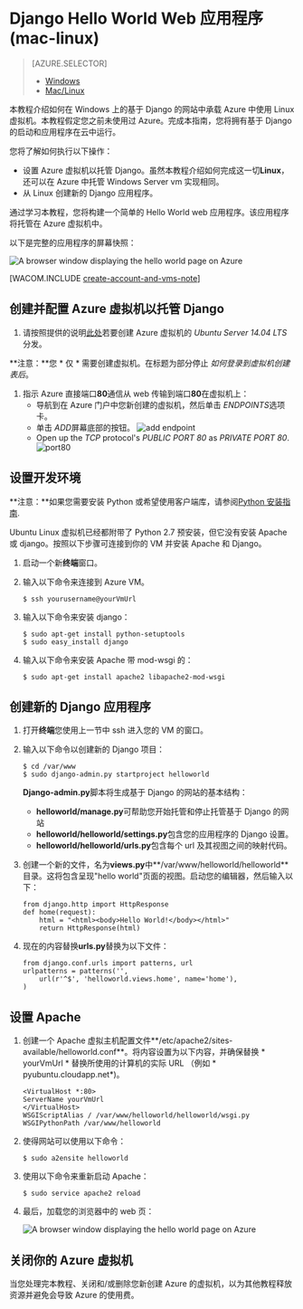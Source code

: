 <properties linkid="develop-python-web-app-with-django-mac" urlDisplayName="Web with Django" pageTitle="Python web 应用程序使用 Django 上 Mac-Azure 教程" metaKeywords="" description="本教程演示如何托管基于 Django 的网站在 Azure 上使用 Linux 虚拟机。" metaCanonical="" services="virtual-machines" documentationCenter="Python" title="Django Hello World Web Application (mac-linux)" authors="larryf" solutions="" manager="" editor="" />
<tags ms.service="virtual-machines"
    ms.date="02/05/2015"
    wacn.date="04/11/2015"
    />





# Django Hello World Web 应用程序 (mac-linux)

> [AZURE.SELECTOR]
> - [Windows](/develop/python/tutorials/web-app-with-django/)
> - [Mac/Linux](/develop/python/tutorials/django-hello-world-(maclinux)/)


本教程介绍如何在 Windows 上的基于 Django 的网站中承载 
Azure 中使用 Linux 虚拟机。本教程假定您之前未使用过 Azure。完成本指南，您将拥有基于 Django 的启动和应用程序在云中运行。

您将了解如何执行以下操作：

* 设置 Azure 虚拟机以托管 Django。虽然本教程介绍如何完成这一切**Linux**，还可以在 Azure 中托管 Windows Server vm 实现相同。 
* 从 Linux 创建新的 Django 应用程序。

通过学习本教程，您将构建一个简单的 Hello World web 应用程序。该应用程序将托管在 Azure 虚拟机中。

以下是完整的应用程序的屏幕快照：

![A browser window displaying the hello world page on Azure](./media/virtual-machines-python-django-web-app-linux/mac-linux-django-helloworld-browser.png)

[WACOM.INCLUDE [create-account-and-vms-note](../includes/create-account-and-vms-note.md)]

## 创建并配置 Azure 虚拟机以托管 Django

1. 请按照提供的说明[此处][门户 vm]若要创建 Azure 虚拟机的 *Ubuntu Server 14.04 LTS*分发。

  **注意：**您 * 仅 * 需要创建虚拟机。在标题为部分停止 *如何登录到虚拟机创建表后*。

1. 指示 Azure 直接端口**80**通信从 web 传输到端口**80**在虚拟机上：
	* 导航到在 Azure 门户中您新创建的虚拟机，然后单击 *ENDPOINTS*选项卡。
	* 单击 *ADD*屏幕底部的按钮。
	![add endpoint](./media/virtual-machines-python-django-web-app-linux/mac-linux-django-helloworld-add-endpoint.png)
	* Open up the *TCP* protocol's *PUBLIC PORT 80* as *PRIVATE PORT 80*.
	![port80](./media/virtual-machines-python-django-web-app-linux/mac-linux-django-helloworld-port80.png)

## <a id="setup"> </a>设置开发环境

**注意：**如果您需要安装 Python 或希望使用客户端库，请参阅[Python 安装指南](../python-how-to-install).

Ubuntu Linux 虚拟机已经都附带了 Python 2.7 预安装，但它没有安装 Apache 或 django。按照以下步骤可连接到你的 VM 并安装 Apache 和 Django。

1.  启动一个新**终端**窗口。
    
1.  输入以下命令来连接到 Azure VM。

		$ ssh yourusername@yourVmUrl

1.  输入以下命令来安装 django：

		$ sudo apt-get install python-setuptools
		$ sudo easy_install django

1.  输入以下命令来安装 Apache 带 mod-wsgi 的：

		$ sudo apt-get install apache2 libapache2-mod-wsgi


## 创建新的 Django 应用程序

1.  打开**终端**您使用上一节中 ssh 进入您的 VM 的窗口。
    
1.  输入以下命令以创建新的 Django 项目：

		$ cd /var/www
		$ sudo django-admin.py startproject helloworld

    **Django-admin.py**脚本将生成基于 Django 的网站的基本结构：
    -   **helloworld/manage.py**可帮助您开始托管和停止托管基于 Django 的网站
    -   **helloworld/helloworld/settings.py**包含您的应用程序的 Django 设置。
    -   **helloworld/helloworld/urls.py**包含每个 url 及其视图之间的映射代码。

1.  创建一个新的文件，名为**views.py**中**/var/www/helloworld/helloworld**目录。这将包含呈现"hello world"页面的视图。启动您的编辑器，然后输入以下：
		
		from django.http import HttpResponse
		def home(request):
    		html = "<html><body>Hello World!</body></html>"
    		return HttpResponse(html)

1.  现在的内容替换**urls.py**替换为以下文件：

		from django.conf.urls import patterns, url
		urlpatterns = patterns('',
			url(r'^$', 'helloworld.views.home', name='home'),
		)


## 设置 Apache

1.  创建一个 Apache 虚拟主机配置文件**/etc/apache2/sites-available/helloworld.conf**。将内容设置为以下内容，并确保替换 * yourVmUrl * 替换所使用的计算机的实际 URL （例如 * pyubuntu.cloudapp.net*)。

		<VirtualHost *:80>
		ServerName yourVmUrl
		</VirtualHost>
		WSGIScriptAlias / /var/www/helloworld/helloworld/wsgi.py
		WSGIPythonPath /var/www/helloworld

1.  使得网站可以使用以下命令：

        $ sudo a2ensite helloworld

1.  使用以下命令来重新启动 Apache：

        $ sudo service apache2 reload

1.  最后，加载您的浏览器中的 web 页：

	![A browser window displaying the hello world page on Azure](./media/virtual-machines-python-django-web-app-linux/mac-linux-django-helloworld-browser.png)


## 关闭你的 Azure 虚拟机

当您处理完本教程、关闭和/或删除您新创建 Azure 的虚拟机，以为其他教程释放资源并避免会导致 Azure 的使用费。


[门户 vm]: /zh-cn/documentation/articles/virtual-machines-linux-tutorial/
